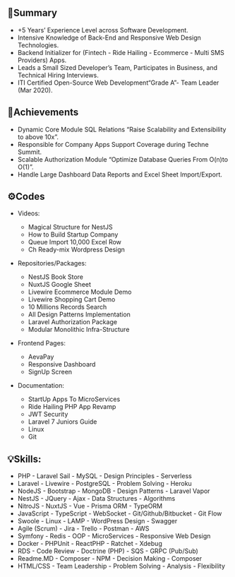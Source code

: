 ## 📜Summary

- +5 Years’ Experience Level across Software Development.
- Intensive Knowledge of Back-End and Responsive Web Design Technologies.
- Backend Initializer for (Fintech - Ride Hailing - Ecommerce - Multi SMS Providers) Apps.
- Leads a Small Sized Developer’s Team, Participates in Business, and Technical Hiring Interviews.
- ITI Certified Open-Source Web Development“Grade A”- Team Leader (Mar 2020).

## 🏅Achievements
- Dynamic Core Module SQL Relations “Raise Scalability and Extensibility to above 10x”.
- Responsible for Company Apps Support Coverage during Techne Summit.
- Scalable Authorization Module “Optimize Database Queries From O(n)to O(1)”.
- Handle Large Dashboard Data Reports and Excel Sheet Import/Export.

## ⚙️Codes

- Videos:
  - Magical Structure for NestJS
  - How to Build Startup Company
  - Queue Import 10,000 Excel Row
  - Ch Ready-mix Wordpress Design

- Repositories/Packages:
  - NestJS Book Store
  - NuxtJS Google Sheet
  - Livewire Ecommerce Module Demo
  - Livewire Shopping Cart Demo
  - 10 Millions Records Search
  - All Design Patterns Implementation
  - Laravel Authorization Package
  - Modular Monolithic Infra-Structure
  
- Frontend Pages:
  - AevaPay
  - Responsive Dashboard
  - SignUp Screen

- Documentation:
  - StartUp Apps To MicroServices
  - Ride Hailing PHP App Revamp
  - JWT Security
  - Laravel 7 Juniors Guide
  - Linux
  - Git

## 💡Skills:
- PHP - Laravel Sail - MySQL - Design Principles - Serverless
- Laravel - Livewire - PostgreSQL - Problem Solving - Heroku
- NodeJS - Bootstrap - MongoDB - Design Patterns - Laravel Vapor
- NestJS - JQuery - Ajax - Data Structures - Algorithms
- NitroJS - NuxtJS - Vue - Prisma ORM - TypeORM
- JavaScript - TypeScript - WebSocket - Git/Github/Bitbucket - Git Flow
- Swoole - Linux - LAMP - WordPress Design - Swagger
- Agile (Scrum) - Jira - Trello - Postman - AWS
- Symfony - Redis - OOP - MicroServices - Responsive Web Design
- Docker - PHPUnit - ReactPHP - Ratchet - Xdebug
- RDS - Code Review - Doctrine (PHP) - SQS - GRPC (Pub/Sub)
- Readme.MD - Composer - NPM - Decision Making - Composer
- HTML/CSS - Team Leadership - Problem Solving - Analysis - Flexibility
